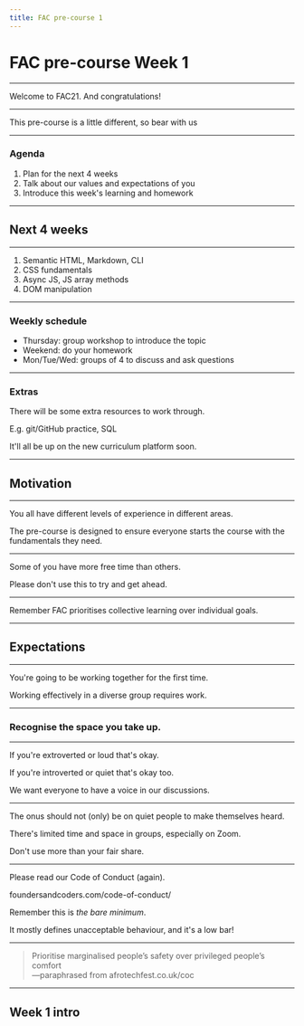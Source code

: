 ```yaml
---
title: FAC pre-course 1
---
```


# FAC pre-course Week 1

---

Welcome to FAC21.
And congratulations!

---

This pre-course is a little different, so bear with us

---

### Agenda

1. Plan for the next 4 weeks
1. Talk about our values and expectations of you
1. Introduce this week's learning and homework

---

## Next 4 weeks

---

1. Semantic HTML, Markdown, CLI
1. CSS fundamentals
1. Async JS, JS array methods
1. DOM manipulation

---

### Weekly schedule

- Thursday: group workshop to introduce the topic
- Weekend: do your homework
- Mon/Tue/Wed: groups of 4 to discuss and ask questions

---

### Extras

There will be some extra resources to work through.

E.g. git/GitHub practice, SQL

It'll all be up on the new curriculum platform soon.

---

## Motivation

---

You all have different levels of experience in different areas.

The pre-course is designed to ensure everyone starts the course with the fundamentals they need.

---

Some of you have more free time than others.

Please don't use this to try and get ahead.

---

Remember FAC prioritises collective learning over individual goals.

---

## Expectations

---

You're going to be working together for the first time.

Working effectively in a diverse group requires work.

---

### Recognise the space you take up.

---

If you're extroverted or loud that's okay.

If you're introverted or quiet that's okay too.

We want everyone to have a voice in our discussions.

---

The onus should not (only) be on quiet people to make themselves heard.

There's limited time and space in groups, especially on Zoom.

Don't use more than your fair share.

---

Please read our Code of Conduct (again).

foundersandcoders.com/code-of-conduct/

Remember this is _the bare minimum_.

It mostly defines unacceptable behaviour, and it's a low bar!

---

> Prioritise marginalised people’s safety over privileged people’s comfort  
> —paraphrased from afrotechfest.co.uk/coc

---

## Week 1 intro
